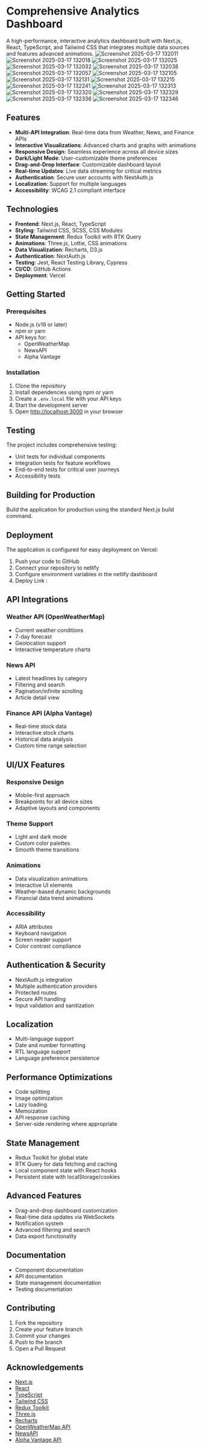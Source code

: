 # Comprehensive Analytics Dashboard

A high-performance, interactive analytics dashboard built with Next.js, React, TypeScript, and Tailwind CSS that integrates multiple data sources and features advanced animations.
![Screenshot 2025-03-17 132011](https://github.com/user-attachments/assets/046b0a2a-b6d8-43d8-8794-1ea8fbedd0e6)
![Screenshot 2025-03-17 132018](https://github.com/user-attachments/assets/83a588a4-4c98-4d71-813c-efccf11f6e5d)
![Screenshot 2025-03-17 132025](https://github.com/user-attachments/assets/2085f313-db98-47f2-9859-f76591601f77)
![Screenshot 2025-03-17 132032](https://github.com/user-attachments/assets/e49c6920-5bb3-41fa-991f-96d39fc8555b)
![Screenshot 2025-03-17 132038](https://github.com/user-attachments/assets/ce36c50f-71c2-435c-bb5e-fa0e84825db4)
![Screenshot 2025-03-17 132057](https://github.com/user-attachments/assets/ac7a4b49-3715-49e4-a6ac-98f2590f0977)
![Screenshot 2025-03-17 132105](https://github.com/user-attachments/assets/8d764b9a-a03e-4d05-9196-4a23b32b3c36)
![Screenshot 2025-03-17 132131](https://github.com/user-attachments/assets/da7296ec-a563-42a5-b2a6-334fef797b29)
![Screenshot 2025-03-17 132215](https://github.com/user-attachments/assets/7534c01d-ce98-4316-8334-d61b2e60c4ce)
![Screenshot 2025-03-17 132241](https://github.com/user-attachments/assets/d6e854f5-0296-42df-aa7f-9cf33601af9b)
![Screenshot 2025-03-17 132313](https://github.com/user-attachments/assets/9c1c5c67-1ef4-4f1e-9219-7f87c8467878)
![Screenshot 2025-03-17 132320](https://github.com/user-attachments/assets/dc42cefb-5653-484f-8b6b-ce5c8a06089a)
![Screenshot 2025-03-17 132329](https://github.com/user-attachments/assets/25949ed4-b587-4752-996a-3954514a9d18)
![Screenshot 2025-03-17 132336](https://github.com/user-attachments/assets/bda9a087-891e-4c99-964a-7c398b65630e)
![Screenshot 2025-03-17 132346](https://github.com/user-attachments/assets/6ddb1ae7-2c07-43f5-a803-2d792078d031)


## Features

- **Multi-API Integration**: Real-time data from Weather, News, and Finance APIs
- **Interactive Visualizations**: Advanced charts and graphs with animations
- **Responsive Design**: Seamless experience across all device sizes
- **Dark/Light Mode**: User-customizable theme preferences
- **Drag-and-Drop Interface**: Customizable dashboard layout
- **Real-time Updates**: Live data streaming for critical metrics
- **Authentication**: Secure user accounts with NextAuth.js
- **Localization**: Support for multiple languages
- **Accessibility**: WCAG 2.1 compliant interface

## Technologies

- **Frontend**: Next.js, React, TypeScript
- **Styling**: Tailwind CSS, SCSS, CSS Modules
- **State Management**: Redux Toolkit with RTK Query
- **Animations**: Three.js, Lottie, CSS animations
- **Data Visualization**: Recharts, D3.js
- **Authentication**: NextAuth.js
- **Testing**: Jest, React Testing Library, Cypress
- **CI/CD**: GitHub Actions
- **Deployment**: Vercel


##  Getting Started

### Prerequisites

- Node.js (v16 or later)
- npm or yarn
- API keys for:
  - OpenWeatherMap
  - NewsAPI
  - Alpha Vantage

### Installation

1. Clone the repository
2. Install dependencies using npm or yarn
3. Create a `.env.local` file with your API keys
4. Start the development server
5. Open [http://localhost:3000](http://localhost:3000) in your browser

##  Testing

The project includes comprehensive testing:

- Unit tests for individual components
- Integration tests for feature workflows
- End-to-end tests for critical user journeys
- Accessibility tests

##  Building for Production

Build the application for production using the standard Next.js build command.

##  Deployment

The application is configured for easy deployment on Vercel:

1. Push your code to GitHub
2. Connect your repository to netlify
3. Configure environment variables in the netlify dashboard
4. Deploy Link : 

##  API Integrations

### Weather API (OpenWeatherMap)
- Current weather conditions
- 7-day forecast
- Geolocation support
- Interactive temperature charts

### News API
- Latest headlines by category
- Filtering and search
- Pagination/infinite scrolling
- Article detail view

### Finance API (Alpha Vantage)
- Real-time stock data
- Interactive stock charts
- Historical data analysis
- Custom time range selection

##  UI/UX Features

### Responsive Design
- Mobile-first approach
- Breakpoints for all device sizes
- Adaptive layouts and components

### Theme Support
- Light and dark mode
- Custom color palettes
- Smooth theme transitions

### Animations
- Data visualization animations
- Interactive UI elements
- Weather-based dynamic backgrounds
- Financial data trend animations

### Accessibility
- ARIA attributes
- Keyboard navigation
- Screen reader support
- Color contrast compliance

##  Authentication & Security

- NextAuth.js integration
- Multiple authentication providers
- Protected routes
- Secure API handling
- Input validation and sanitization

##  Localization

- Multi-language support
- Date and number formatting
- RTL language support
- Language preference persistence

##  Performance Optimizations

- Code splitting
- Image optimization
- Lazy loading
- Memoization
- API response caching
- Server-side rendering where appropriate

##  State Management

- Redux Toolkit for global state
- RTK Query for data fetching and caching
- Local component state with React hooks
- Persistent state with localStorage/cookies

##  Advanced Features

- Drag-and-drop dashboard customization
- Real-time data updates via WebSockets
- Notification system
- Advanced filtering and search
- Data export functionality

##  Documentation

- Component documentation
- API documentation
- State management documentation
- Testing documentation

##  Contributing

1. Fork the repository
2. Create your feature branch
3. Commit your changes
4. Push to the branch
5. Open a Pull Request

##  Acknowledgements

- [Next.js](https://nextjs.org/)
- [React](https://reactjs.org/)
- [TypeScript](https://www.typescriptlang.org/)
- [Tailwind CSS](https://tailwindcss.com/)
- [Redux Toolkit](https://redux-toolkit.js.org/)
- [Three.js](https://threejs.org/)
- [Recharts](https://recharts.org/)
- [OpenWeatherMap API](https://openweathermap.org/api)
- [NewsAPI](https://newsapi.org/)
- [Alpha Vantage API](https://www.alphavantage.co/)
